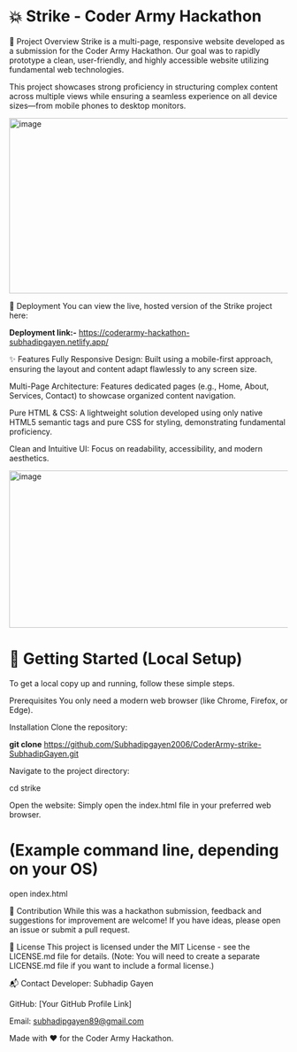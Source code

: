 # 💥 Strike - Coder Army Hackathon
<!--
A strong README starts with a clear title, a brief description,
and visual cues like badges.
-->

🎯 Project Overview
Strike is a multi-page, responsive website developed as a submission for the Coder Army Hackathon. Our goal was to rapidly prototype a clean, user-friendly, and highly accessible website utilizing fundamental web technologies.

This project showcases strong proficiency in structuring complex content across multiple views while ensuring a seamless experience on all device sizes—from mobile phones to desktop monitors.

<img width="683" height="317" alt="image" src="https://github.com/user-attachments/assets/accced07-cef2-4715-bba9-a06597a6c211" />


🔗 Deployment
You can view the live, hosted version of the Strike project here:

**Deployment link:-** https://coderarmy-hackathon-subhadipgayen.netlify.app/

✨ Features
Fully Responsive Design: Built using a mobile-first approach, ensuring the layout and content adapt flawlessly to any screen size.

Multi-Page Architecture: Features dedicated pages (e.g., Home, About, Services, Contact) to showcase organized content navigation.

Pure HTML & CSS: A lightweight solution developed using only native HTML5 semantic tags and pure CSS for styling, demonstrating fundamental proficiency.

Clean and Intuitive UI: Focus on readability, accessibility, and modern aesthetics.

<img width="676" height="284" alt="image" src="https://github.com/user-attachments/assets/29f3d86a-6f8d-4845-b126-18e3ba159977" />

# 🚀 Getting Started (Local Setup)
To get a local copy up and running, follow these simple steps.

Prerequisites
You only need a modern web browser (like Chrome, Firefox, or Edge).

Installation
Clone the repository:

**git clone** https://github.com/Subhadipgayen2006/CoderArmy-strike-SubhadipGayen.git

Navigate to the project directory:

cd strike

Open the website:
Simply open the index.html file in your preferred web browser.

# (Example command line, depending on your OS)
open index.html

🤝 Contribution
While this was a hackathon submission, feedback and suggestions for improvement are welcome! If you have ideas, please open an issue or submit a pull request.

📄 License
This project is licensed under the MIT License - see the LICENSE.md file for details.
(Note: You will need to create a separate LICENSE.md file if you want to include a formal license.)

📬 Contact
Developer: Subhadip Gayen

GitHub: [Your GitHub Profile Link]

Email: subhadipgayen89@gmail.com

Made with ❤️ for the Coder Army Hackathon.
